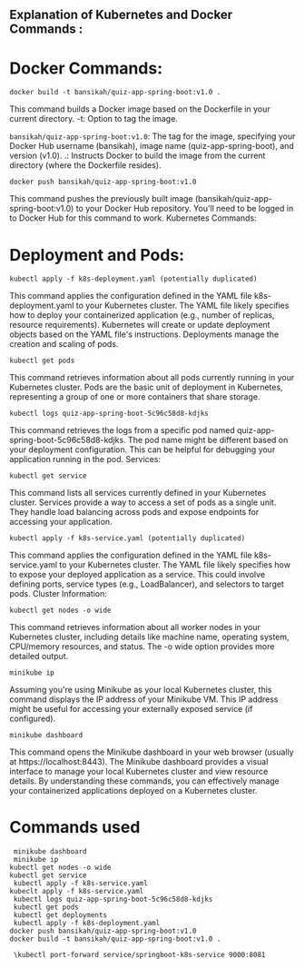 ## Explanation of Kubernetes and Docker Commands :

# Docker Commands:

```plain
docker build -t bansikah/quiz-app-spring-boot:v1.0 .
```
This command builds a Docker image based on the Dockerfile in your current directory.
-t: Option to tag the image.

``bansikah/quiz-app-spring-boot:v1.0``: The tag for the image, specifying your Docker Hub username (bansikah), image name (quiz-app-spring-boot), and version (v1.0).
.: Instructs Docker to build the image from the current directory (where the Dockerfile resides).

``docker push bansikah/quiz-app-spring-boot:v1.0``

This command pushes the previously built image (bansikah/quiz-app-spring-boot:v1.0) to your Docker Hub repository.
You'll need to be logged in to Docker Hub for this command to work.
Kubernetes Commands:

# Deployment and Pods:
```
kubectl apply -f k8s-deployment.yaml (potentially duplicated)
```
This command applies the configuration defined in the YAML file k8s-deployment.yaml to your Kubernetes cluster.
The YAML file likely specifies how to deploy your containerized application (e.g., number of replicas, resource requirements).
Kubernetes will create or update deployment objects based on the YAML file's instructions. Deployments manage the creation and scaling of pods.

``kubectl get pods``

This command retrieves information about all pods currently running in your Kubernetes cluster.
Pods are the basic unit of deployment in Kubernetes, representing a group of one or more containers that share storage.

``kubectl logs quiz-app-spring-boot-5c96c58d8-kdjks``

This command retrieves the logs from a specific pod named quiz-app-spring-boot-5c96c58d8-kdjks.
The pod name might be different based on your deployment configuration.
This can be helpful for debugging your application running in the pod.
Services:

``kubectl get service``

This command lists all services currently defined in your Kubernetes cluster.
Services provide a way to access a set of pods as a single unit. They handle load balancing across pods and expose endpoints for accessing your application.

``kubectl apply -f k8s-service.yaml (potentially duplicated)``

This command applies the configuration defined in the YAML file k8s-service.yaml to your Kubernetes cluster.
The YAML file likely specifies how to expose your deployed application as a service. This could involve defining ports, service types (e.g., LoadBalancer), and selectors to target pods.
Cluster Information:

``kubectl get nodes -o wide``

This command retrieves information about all worker nodes in your Kubernetes cluster, including details like machine name, operating system, CPU/memory resources, and status.
The -o wide option provides more detailed output.

``minikube ip``

Assuming you're using Minikube as your local Kubernetes cluster, this command displays the IP address of your Minikube VM.
This IP address might be useful for accessing your externally exposed service (if configured).

``minikube dashboard``

This command opens the Minikube dashboard in your web browser (usually at https://localhost:8443).
The Minikube dashboard provides a visual interface to manage your local Kubernetes cluster and view resource details.
By understanding these commands, you can effectively manage your containerized applications deployed on a Kubernetes cluster.

# Commands used
```plain
 minikube dashboard
 minikube ip
kubectl get nodes -o wide
kubectl get service
 kubectl apply -f k8s-service.yaml
kubeclt apply -f k8s-service.yaml
 kubectl logs quiz-app-spring-boot-5c96c58d8-kdjks
 kubectl get pods
 kubectl get deployments
 kubectl apply -f k8s-deployment.yaml
docker push bansikah/quiz-app-spring-boot:v1.0
docker build -t bansikah/quiz-app-spring-boot:v1.0 .

 \kubectl port-forward service/springboot-k8s-service 9000:8081

```